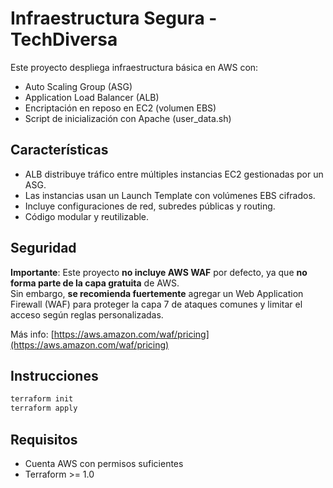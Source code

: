 
# Infraestructura Segura - TechDiversa

Este proyecto despliega infraestructura básica en AWS con:
- Auto Scaling Group (ASG)
- Application Load Balancer (ALB)
- Encriptación en reposo en EC2 (volumen EBS)
- Script de inicialización con Apache (user_data.sh)

## Características

- ALB distribuye tráfico entre múltiples instancias EC2 gestionadas por un ASG.
- Las instancias usan un Launch Template con volúmenes EBS cifrados.
- Incluye configuraciones de red, subredes públicas y routing.
- Código modular y reutilizable.

## Seguridad

**Importante**: Este proyecto **no incluye AWS WAF** por defecto, ya que **no forma parte de la capa gratuita** de AWS.  
Sin embargo, **se recomienda fuertemente** agregar un Web Application Firewall (WAF) para proteger la capa 7 de ataques comunes y limitar el acceso según reglas personalizadas.

Más info: [https://aws.amazon.com/waf/pricing](https://aws.amazon.com/waf/pricing)

## Instrucciones

```bash
terraform init
terraform apply
```

## Requisitos

- Cuenta AWS con permisos suficientes
- Terraform >= 1.0
